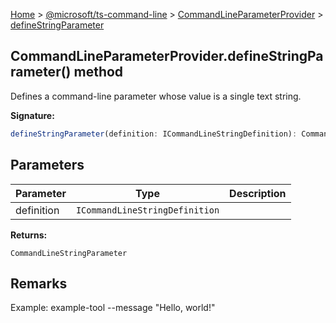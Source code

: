 [Home](./index) &gt; [@microsoft/ts-command-line](./ts-command-line.md) &gt; [CommandLineParameterProvider](./ts-command-line.commandlineparameterprovider.md) &gt; [defineStringParameter](./ts-command-line.commandlineparameterprovider.definestringparameter.md)

## CommandLineParameterProvider.defineStringParameter() method

Defines a command-line parameter whose value is a single text string.

<b>Signature:</b>

```typescript
defineStringParameter(definition: ICommandLineStringDefinition): CommandLineStringParameter;
```

## Parameters

|  Parameter | Type | Description |
|  --- | --- | --- |
|  definition | `ICommandLineStringDefinition` |  |

<b>Returns:</b>

`CommandLineStringParameter`

## Remarks

Example: example-tool --message "Hello, world!"

